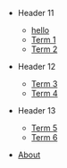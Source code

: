 - Header 11
  - [hello]()
  - [Term 1](/t1)
  - [Term 2](/t2)

- Header 12
  - [Term 3](/t3)
  - [Term 4](/t4)

- Header 13
  - [Term 5](/t5)
  - [Term 6](/t6)
 
- [About](/about.md)


